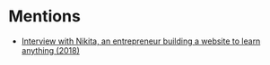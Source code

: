 # Mentions

- [Interview with Nikita, an entrepreneur building a website to learn anything (2018)](https://remotehabits.com/interview/interview-with-nikita-an-entrepreneur-building-a-website-to-learn-anything/)
